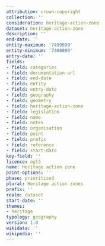 ```yaml
---
attribution: crown-copyright
collection: ''
consideration: heritage-action-zone
dataset: heritage-action-zone
description: ''
end-date: ''
entity-maximum: '7499999'
entity-minimum: '7400000'
entry-date: ''
fields:
- field: categories
- field: documentation-url
- field: end-date
- field: entity
- field: entry-date
- field: geography
- field: geometry
- field: heritage-action-zone
- field: legislation
- field: name
- field: notes
- field: organisation
- field: point
- field: prefix
- field: reference
- field: start-date
key-field: ''
licence: ogl3
name: Heritage action zone
paint-options: ''
phase: prioritised
plural: Heritage action zones
prefix: ''
realm: dataset
start-date: ''
themes:
- heritage
typology: geography
version: 1.0
wikidata: ''
wikipedia: ''
---
```

